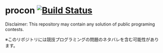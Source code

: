 # procon [![Build Status](https://travis-ci.org/hakatashi/procon.svg?branch=master)](https://travis-ci.org/hakatashi/procon)

Disclaimer: This repository may contain any solution of public programing contests.

※このリポジトリには競技プログラミングの問題のネタバレを含む可能性があります。
